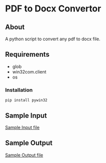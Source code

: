 # PDF to Docx Convertor

## About
A python script to convert any pdf to docx file.

## Requirements
- glob
- win32com.client
- os

### Installation
    pip install pywin32
    
## Sample Input
[Sample Input file](https://github.com/pragyakhanna11/General-Purpose-Scripts/blob/main/scripts/PDF%20to%20Docx%20Converter/file-example_PDF_500_kB.pdf)

## Sample Output
[Sample Output file](https://github.com/pragyakhanna11/General-Purpose-Scripts/blob/main/scripts/PDF%20to%20Docx%20Converter/file-example_PDF_500_kB.docx)
